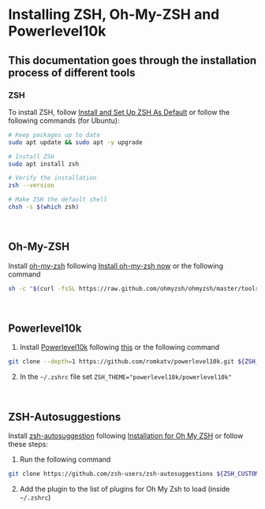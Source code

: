 # Installing ZSH, Oh-My-ZSH and Powerlevel10k 
## This documentation goes through the installation process of different tools

### ZSH
To install ZSH, follow [Install and Set Up ZSH As
Default](https://github.com/ohmyzsh/ohmyzsh/wiki/Installing-ZSH#install-and-set-up-zsh-as-default)
or follow the following commands (for Ubuntu):

```bash
# Keep packages up to date
sudo apt update && sudo apt -y upgrade

# Install ZSH
sudo apt install zsh

# Verify the installation
zsh --version

# Make ZSH the default shell
chsh -s $(which zsh)
```

<br>

## Oh-My-ZSH
Install [oh-my-zsh](https://ohmyz.sh) following [Install oh-my-zsh
now](https://ohmyz.sh/#install) or the following command

```bash
sh -c "$(curl -fsSL https://raw.github.com/ohmyzsh/ohmyzsh/master/tools/install.sh)"
```

<br>

## Powerlevel10k
1. Install [Powerlevel10k](https://github.com/romkatv/powerlevel10k) following
[this](https://github.com/romkatv/powerlevel10k#oh-my-zsh) or the following
command

```bash
git clone --depth=1 https://github.com/romkatv/powerlevel10k.git ${ZSH_CUSTOM:-$HOME/.oh-my-zsh/custom}/themes/powerlevel10k
```

2. In the `~/.zshrc` file set `ZSH_THEME="powerlevel10k/powerlevel10k"`

<br>

## ZSH-Autosuggestions
Install [zsh-autosuggestion](https://github.com/zsh-users/zsh-autosuggestions)
following [Installation for Oh My
ZSH](https://github.com/zsh-users/zsh-autosuggestions/blob/master/INSTALL.md#oh-my-zsh)
or follow these steps:

  1. Run the following command

  ```bash
  git clone https://github.com/zsh-users/zsh-autosuggestions ${ZSH_CUSTOM:-~/.oh-my-zsh/custom}/plugins/zsh-autosuggestions
  ```

  2. Add the plugin to the list of plugins for Oh My Zsh to load (inside
     `~/.zshrc`)
